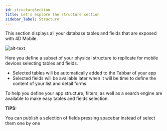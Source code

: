 ```yaml
---
id: structureSection
title: Let's explore the structure section
sidebar_label: Structure
---
```

This section displays all your database tables and fields that are exposed with 4D Mobile.

![alt-text](assets/4DforiOSOverview/Structure-section-4D-for-iOS.png)

Here you define a subset of your physical structure to replicate for mobile devices selecting tables and fields.

* Selected tables will be automatically added to the Tabbar of your app
* Selected fields will be available later when it will be time to define the content of your list and detail forms.

To help you define your app structure, filters, as well as a search engine are available to make easy tables and fields selection.

<div class = "tips">
<b>TIPS:</b>

You can publish a selection of fields pressing spacebar instead of select them one by one
</div>
